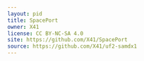 ```yaml
---
layout: pid
title: SpacePort
owner: X41
license: CC BY-NC-SA 4.0
site: https://github.com/X41/SpacePort
source: https://github.com/X41/uf2-samdx1
---
```


